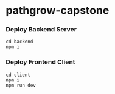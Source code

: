 # pathgrow-capstone

### Deploy Backend Server

```
cd backend
npm i
```

###  Deploy Frontend Client

```
cd client
npm i
npm run dev
```